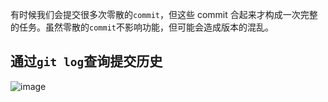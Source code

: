 有时候我们会提交很多次零散的`commit`，但这些 commit 合起来才构成一次完整的任务。虽然零散的`commit`不影响功能，但可能会造成版本的混乱。

## 通过`git log`查询提交历史

![image](https://tva1.sinaimg.cn/large/008i3skNly1grrc9ck69pj30gu09qgmw.jpg)

##
